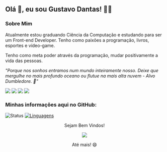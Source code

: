 ## Olá 👋, eu sou Gustavo Dantas! 👨‍💻

### Sobre Mim

Atualmente estou graduando Ciência da Computação e estudando para ser um Front-end Developer. Tenho como paixões a programação, livros, esportes e vídeo-game. 

Tenho como meta poder através da programação, mudar positivamente a vida das pessoas. 

*"Porque nos sonhos entramos num mundo inteiramente nosso. Deixe que mergulhe no mais profundo oceano ou flutue na mais alta nuvem - Alvo Dumbledore. 🧙"*


[<img src="https://img.shields.io/badge/linkedin-%230077B5.svg?&style=for-the-badge&logo=linkedin&logoColor=white" />](https://www.linkedin.com/in/gustavodantasmarim/) [<img src = "https://img.shields.io/badge/instagram-%23E4405F.svg?&style=for-the-badge&logo=instagram&logoColor=white">](https://www.instagram.com/gustavodntts/) [<img src = "https://img.shields.io/badge/facebook-%231877F2.svg?&style=for-the-badge&logo=facebook&logoColor=white">](https://www.facebook.com/gustavo.dantas.18) [<img src="https://img.shields.io/badge/GitHub-100000?style=for-the-badge&logo=github&logoColor=white">](https://github.com/gustavomarim)




### Minhas informações aqui no GitHub:
![Status](https://github-readme-stats.vercel.app/api?username=gustavomarim&show_icons=true&theme=tokyonight) [![Linguagens](https://github-readme-stats.vercel.app/api/top-langs/?username=gustavomarim&layout=compact&theme=tokyonight)](https://github.com/gustavomarim/github-readme-stats)


<p align="center">
 Sejam Bem Vindos! <br></p>
<p align="center"> 
   <img alingn="center" src="https://profile-counter.glitch.me/murilofarias10/count.svg" /></p>
<p align="center">
Até mais! 😄
</p>

<!-- link badges
https://github.com/alexandresanlim/Badges4-README.md-Profile --->

